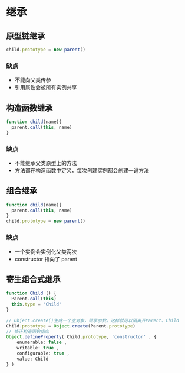 # 继承

## 原型链继承
```ts
child.prototype = new parent()
```
### 缺点
- 不能向父类传参
- 引用属性会被所有实例共享


## 构造函数继承
```ts
function child(name){
  parent.call(this, name)
}
```
### 缺点
- 不能继承父类原型上的方法
- 方法都在构造函数中定义，每次创建实例都会创建一遍方法


## 组合继承
```ts
function child(name){
  parent.call(this, name)
}
child.prototype = new parent()
```
### 缺点
- 一个实例会实例化父类两次
- constructor 指向了 parent


## 寄生组合式继承
```ts
function Child () {
  Parent.call(this)
  this.type = 'Child'
}

// Object.create()生成一个空对象，继承参数。这样就可以隔离开Parent、Child
Child.prototype = Object.create(Parent.prototype)
// 修正构造函数指向
Object.defineProperty( Child.prototype, 'constructor' , {
    enumerable: false ,
    writable: true ,
    configurable: true ,
    value: Child
} )

```
